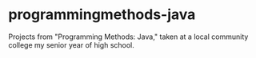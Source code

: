 # programmingmethods-java
Projects from "Programming Methods: Java," taken at a local community college my senior year of high school.
